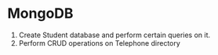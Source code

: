# MongoDB
1. Create Student database and perform certain queries on it. 
2. Perform CRUD operations on Telephone directory
